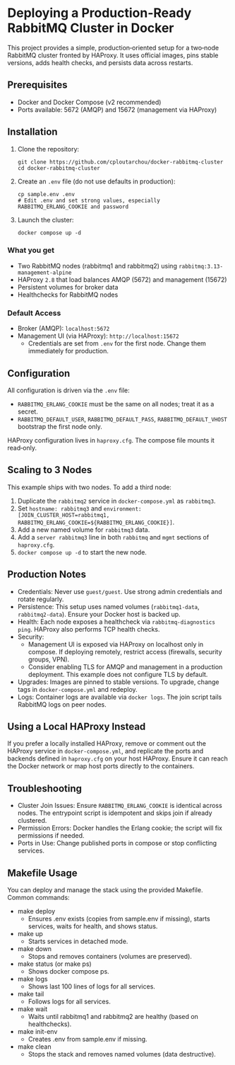 # Deploying a Production-Ready RabbitMQ Cluster in Docker

This project provides a simple, production‑oriented setup for a two‑node RabbitMQ cluster fronted by HAProxy. It uses official images, pins stable versions, adds health checks, and persists data across restarts.

## Prerequisites
- Docker and Docker Compose (v2 recommended)
- Ports available: 5672 (AMQP) and 15672 (management via HAProxy)

## Installation

1. Clone the repository:

   ```Shell
   git clone https://github.com/cploutarchou/docker-rabbitmq-cluster
   cd docker-rabbitmq-cluster
   ```

2. Create an `.env` file (do not use defaults in production):

   ```Shell
   cp sample.env .env
   # Edit .env and set strong values, especially RABBITMQ_ERLANG_COOKIE and password
   ```

3. Launch the cluster:

   ```Shell
   docker compose up -d
   ```

### What you get
- Two RabbitMQ nodes (rabbitmq1 and rabbitmq2) using `rabbitmq:3.13-management-alpine`
- HAProxy `2.8` that load balances AMQP (5672) and management (15672)
- Persistent volumes for broker data
- Healthchecks for RabbitMQ nodes

### Default Access
- Broker (AMQP): `localhost:5672`
- Management UI (via HAProxy): `http://localhost:15672`
  - Credentials are set from `.env` for the first node. Change them immediately for production.

## Configuration

All configuration is driven via the `.env` file:
- `RABBITMQ_ERLANG_COOKIE` must be the same on all nodes; treat it as a secret.
- `RABBITMQ_DEFAULT_USER`, `RABBITMQ_DEFAULT_PASS`, `RABBITMQ_DEFAULT_VHOST` bootstrap the first node only.

HAProxy configuration lives in `haproxy.cfg`. The compose file mounts it read‑only.

## Scaling to 3 Nodes
This example ships with two nodes. To add a third node:
1. Duplicate the `rabbitmq2` service in `docker-compose.yml` as `rabbitmq3`.
2. Set `hostname: rabbitmq3` and `environment: [JOIN_CLUSTER_HOST=rabbitmq1, RABBITMQ_ERLANG_COOKIE=${RABBITMQ_ERLANG_COOKIE}]`.
3. Add a new named volume for `rabbitmq3` data.
4. Add a `server rabbitmq3` line in both `rabbitmq` and `mgmt` sections of `haproxy.cfg`.
5. `docker compose up -d` to start the new node.

## Production Notes
- Credentials: Never use `guest/guest`. Use strong admin credentials and rotate regularly.
- Persistence: This setup uses named volumes (`rabbitmq1-data`, `rabbitmq2-data`). Ensure your Docker host is backed up.
- Health: Each node exposes a healthcheck via `rabbitmq-diagnostics ping`. HAProxy also performs TCP health checks.
- Security:
  - Management UI is exposed via HAProxy on localhost only in compose. If deploying remotely, restrict access (firewalls, security groups, VPN).
  - Consider enabling TLS for AMQP and management in a production deployment. This example does not configure TLS by default.
- Upgrades: Images are pinned to stable versions. To upgrade, change tags in `docker-compose.yml` and redeploy.
- Logs: Container logs are available via `docker logs`. The join script tails RabbitMQ logs on peer nodes.

## Using a Local HAProxy Instead
If you prefer a locally installed HAProxy, remove or comment out the HAProxy service in `docker-compose.yml`, and replicate the ports and backends defined in `haproxy.cfg` on your host HAProxy. Ensure it can reach the Docker network or map host ports directly to the containers.

## Troubleshooting
- Cluster Join Issues: Ensure `RABBITMQ_ERLANG_COOKIE` is identical across nodes. The entrypoint script is idempotent and skips join if already clustered.
- Permission Errors: Docker handles the Erlang cookie; the script will fix permissions if needed.
- Ports in Use: Change published ports in compose or stop conflicting services.

## Makefile Usage
You can deploy and manage the stack using the provided Makefile. Common commands:
- make deploy
  - Ensures .env exists (copies from sample.env if missing), starts services, waits for health, and shows status.
- make up
  - Starts services in detached mode.
- make down
  - Stops and removes containers (volumes are preserved).
- make status (or make ps)
  - Shows docker compose ps.
- make logs
  - Shows last 100 lines of logs for all services.
- make tail
  - Follows logs for all services.
- make wait
  - Waits until rabbitmq1 and rabbitmq2 are healthy (based on healthchecks).
- make init-env
  - Creates .env from sample.env if missing.
- make clean
  - Stops the stack and removes named volumes (data destructive).
